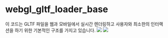 # webgl_gltf_loader_base

이 코드는 GLTF 파일을 웹과 모바일에서 실시간 렌더링하고 사용자와 최소한의 인터랙션을 하기 위한 기본적인 구조를 가지고 있습니다.
<img src="https://github.com/madfield/webgl_gltf_loader_base/blob/main/samples/desktop.png?raw=true">
<img src="https://github.com/madfield/webgl_gltf_loader_base/blob/main/samples/mobile_03.png?raw=true">
